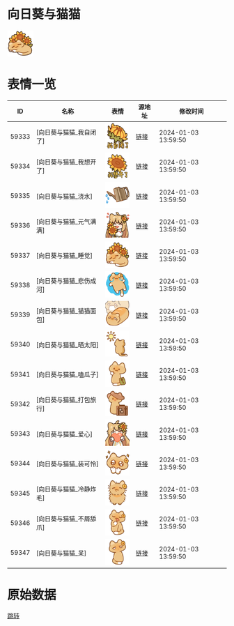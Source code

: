 # 向日葵与猫猫

<img src="./cover.png" height="60" alt="cover" />

# 表情一览

|ID|名称|表情|源地址|修改时间|
|----|----|----|----|----|
|59333|[向日葵与猫猫_我自闭了]|<img src="./pic/059333_%5B向日葵与猫猫_我自闭了%5D.png" height="60" alt="我自闭了"/>|[链接](https://i0.hdslb.com/bfs/garb/1cda12b7bcab09d4f4c2e315aa5f44e68b7e7ec4.png)|2024-01-03 13:59:50|
|59334|[向日葵与猫猫_我想开了]|<img src="./pic/059334_%5B向日葵与猫猫_我想开了%5D.png" height="60" alt="我想开了"/>|[链接](https://i0.hdslb.com/bfs/garb/a11bfb097f73fff4e6d6a13ff3a8e8c2099556de.png)|2024-01-03 13:59:50|
|59335|[向日葵与猫猫_浇水]|<img src="./pic/059335_%5B向日葵与猫猫_浇水%5D.png" height="60" alt="浇水"/>|[链接](https://i0.hdslb.com/bfs/garb/cd235e0dfd372c4a7fd144539ba3b30f307d824e.png)|2024-01-03 13:59:50|
|59336|[向日葵与猫猫_元气满满]|<img src="./pic/059336_%5B向日葵与猫猫_元气满满%5D.png" height="60" alt="元气满满"/>|[链接](https://i0.hdslb.com/bfs/garb/92a05a7233ec8a8085f92ec4af593e34ee2babc7.png)|2024-01-03 13:59:50|
|59337|[向日葵与猫猫_睡觉]|<img src="./pic/059337_%5B向日葵与猫猫_睡觉%5D.png" height="60" alt="睡觉"/>|[链接](https://i0.hdslb.com/bfs/garb/055d9c6fd7817fa3b4448754babe641f90c515b0.png)|2024-01-03 13:59:50|
|59338|[向日葵与猫猫_悲伤成河]|<img src="./pic/059338_%5B向日葵与猫猫_悲伤成河%5D.png" height="60" alt="悲伤成河"/>|[链接](https://i0.hdslb.com/bfs/garb/07da42f939aae4b7041b6b7c42b067a789625ec5.png)|2024-01-03 13:59:50|
|59339|[向日葵与猫猫_猫猫面包]|<img src="./pic/059339_%5B向日葵与猫猫_猫猫面包%5D.png" height="60" alt="猫猫面包"/>|[链接](https://i0.hdslb.com/bfs/garb/d55c5a5e4df33f8e174704aaa566bdc7eaf57eea.png)|2024-01-03 13:59:50|
|59340|[向日葵与猫猫_晒太阳]|<img src="./pic/059340_%5B向日葵与猫猫_晒太阳%5D.png" height="60" alt="晒太阳"/>|[链接](https://i0.hdslb.com/bfs/garb/2b73a4e5f82335739bc257f0e98247d6e4708392.png)|2024-01-03 13:59:50|
|59341|[向日葵与猫猫_嗑瓜子]|<img src="./pic/059341_%5B向日葵与猫猫_嗑瓜子%5D.png" height="60" alt="嗑瓜子"/>|[链接](https://i0.hdslb.com/bfs/garb/c9ee5c4ed8f1f7dfbdc30339433ab618f22842ec.png)|2024-01-03 13:59:50|
|59342|[向日葵与猫猫_打包旅行]|<img src="./pic/059342_%5B向日葵与猫猫_打包旅行%5D.png" height="60" alt="打包旅行"/>|[链接](https://i0.hdslb.com/bfs/garb/33f1a6a110ec8d9ee072332e83e60d6802d8d2b1.png)|2024-01-03 13:59:50|
|59343|[向日葵与猫猫_爱心]|<img src="./pic/059343_%5B向日葵与猫猫_爱心%5D.png" height="60" alt="爱心"/>|[链接](https://i0.hdslb.com/bfs/garb/b8cabe0c0d6403f79ee3800ef817c592542fa94d.png)|2024-01-03 13:59:50|
|59344|[向日葵与猫猫_装可怜]|<img src="./pic/059344_%5B向日葵与猫猫_装可怜%5D.png" height="60" alt="装可怜"/>|[链接](https://i0.hdslb.com/bfs/garb/6809257115725b8fc0170234bdf84c6afdc7ed7c.png)|2024-01-03 13:59:50|
|59345|[向日葵与猫猫_冷静炸毛]|<img src="./pic/059345_%5B向日葵与猫猫_冷静炸毛%5D.png" height="60" alt="冷静炸毛"/>|[链接](https://i0.hdslb.com/bfs/garb/6a05e5a77ec775708cbd16e35e96bb1e6a97d590.png)|2024-01-03 13:59:50|
|59346|[向日葵与猫猫_不屑舔爪]|<img src="./pic/059346_%5B向日葵与猫猫_不屑舔爪%5D.png" height="60" alt="不屑舔爪"/>|[链接](https://i0.hdslb.com/bfs/garb/251fc590bbe131fe080f45a557f7c6ee8cd335d9.png)|2024-01-03 13:59:50|
|59347|[向日葵与猫猫_呆]|<img src="./pic/059347_%5B向日葵与猫猫_呆%5D.png" height="60" alt="呆"/>|[链接](https://i0.hdslb.com/bfs/garb/d97d6f12ebde24552ff1ee4d8e592e0eebc93228.png)|2024-01-03 13:59:50|

# 原始数据

[跳转](./raw.json)

